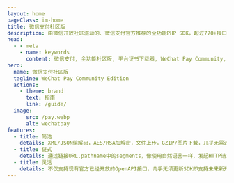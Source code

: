 ```yaml
---
layout: home
pageClass: im-home
title: 微信支付社区版
description: 由微信开放社区驱动的、微信支付官方推荐的全功能PHP SDK，超过770+接口示例代码，数据对称/非对称加解密、签名，XML/JSON数据请求，流式上传文件、下载账单，极小的footpoints带来极致开发体验。
head:
  - - meta
    - name: keywords
      content: 微信支付, 全功能社区版, 平台证书下载器, WeChat Pay Community, PHP SDK, APIv2, APIv3, AesGcm, RSA-OAEP, All-in-One
hero:
  name: 微信支付社区版
  tagline: WeChat Pay Community Edition
  actions:
    - theme: brand
      text: 指南
      link: /guide/
  image:
      src: /pay.webp
      alt: wechatpay
features:
  - title: 简洁
    details: XML/JSON编解码，AES/RSA加解密，文件上传，GZIP/图片下载，几乎无需过多编写代码。
  - title: 链式
    details: 通过链接URL.pathname中的segments，像使用自然语言一样，发起HTTP请求。
  - title: 灵活
    details: 不仅支持现有官方已经开放的OpenAPI接口，几乎无须更新SDK即支持未来新开放的接口。
---
```

